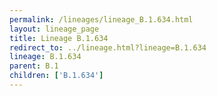 ```yaml
---
permalink: /lineages/lineage_B.1.634.html
layout: lineage_page
title: Lineage B.1.634
redirect_to: ../lineage.html?lineage=B.1.634
lineage: B.1.634
parent: B.1
children: ['B.1.634']
---
```


